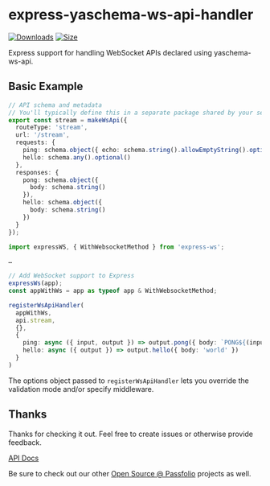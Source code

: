 # express-yaschema-ws-api-handler

[![Downloads][downloads-badge]][downloads]
[![Size][size-badge]][size]

Express support for handling WebSocket APIs declared using yaschema-ws-api.

## Basic Example

```typescript
// API schema and metadata
// You'll typically define this in a separate package shared by your server and clients
export const stream = makeWsApi({
  routeType: 'stream',
  url: '/stream',
  requests: {
    ping: schema.object({ echo: schema.string().allowEmptyString().optional() }).optional(),
    hello: schema.any().optional()
  },
  responses: {
    pong: schema.object({
      body: schema.string()
    }),
    hello: schema.object({
      body: schema.string()
    })
  }
});
```

```typescript
import expressWS, { WithWebsocketMethod } from 'express-ws';

…

// Add WebSocket support to Express
expressWs(app);
const appWithWs = app as typeof app & WithWebsocketMethod;
```

```typescript
registerWsApiHandler(
  appWithWs,
  api.stream,
  {},
  {
    ping: async ({ input, output }) => output.pong({ body: `PONG${(input?.echo?.length ?? 0) > 0 ? ' ' : ''}${input?.echo ?? ''}` }),
    hello: async ({ output }) => output.hello({ body: 'world' })
  }
)
```

The options object passed to `registerWsApiHandler` lets you override the validation mode and/or specify middleware.

## Thanks

Thanks for checking it out.  Feel free to create issues or otherwise provide feedback.

[API Docs](https://passfolio.github.io/express-yaschema-ws-api-handler/)

Be sure to check out our other [Open Source @ Passfolio](https://github.com/Passfolio) projects as well.

<!-- Definitions -->

[downloads-badge]: https://img.shields.io/npm/dm/express-yaschema-ws-api-handler.svg

[downloads]: https://www.npmjs.com/package/express-yaschema-ws-api-handler

[size-badge]: https://img.shields.io/bundlephobia/minzip/express-yaschema-ws-api-handler.svg

[size]: https://bundlephobia.com/result?p=express-yaschema-ws-api-handler
